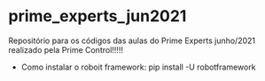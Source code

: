 # prime_experts_jun2021
Repositório para os códigos das aulas do Prime Experts junho/2021 realizado pela Prime Control!!!!!

- Como instalar o roboit framework: pip install -U robotframework
